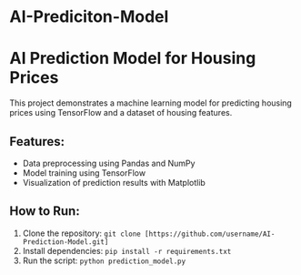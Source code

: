 # AI-Prediciton-Model
# AI Prediction Model for Housing Prices

This project demonstrates a machine learning model for predicting housing prices using TensorFlow and a dataset of housing features.

## Features:
- Data preprocessing using Pandas and NumPy
- Model training using TensorFlow
- Visualization of prediction results with Matplotlib

## How to Run:
1. Clone the repository: `git clone [https://github.com/username/AI-Prediction-Model.git]`
2. Install dependencies: `pip install -r requirements.txt`
3. Run the script: `python prediction_model.py`
